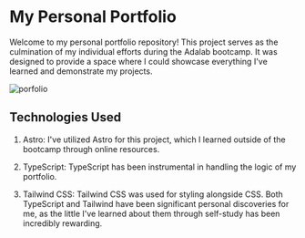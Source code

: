 
# My Personal Portfolio

Welcome to my personal portfolio repository! This project serves as the culmination of my individual efforts during the Adalab bootcamp. It was designed to provide a space where I could showcase everything I've learned and demonstrate my projects.

![porfolio](https://github.com/Naidev7/Porfolio/assets/150022253/7227c4a9-0e18-4776-810c-dec7e3609111)


## Technologies Used
1. Astro: I've utilized Astro for this project, which I learned outside of the bootcamp through online resources.

2. TypeScript: TypeScript has been instrumental in handling the logic of my portfolio.

3. Tailwind CSS: Tailwind CSS was used for styling alongside CSS. Both TypeScript and Tailwind have been significant personal discoveries for me, as the little I've learned about them through self-study has been incredibly rewarding.




